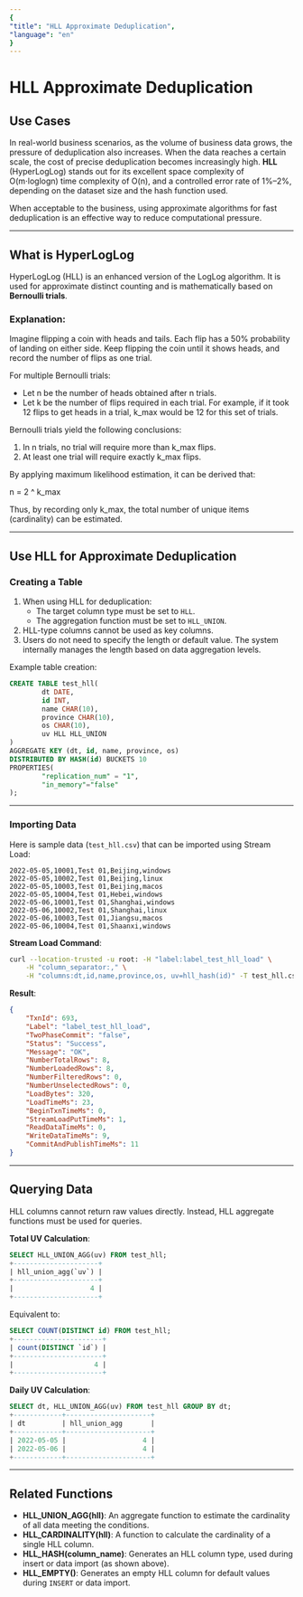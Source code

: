 ```yaml
---
{
"title": "HLL Approximate Deduplication",
"language": "en"
}
---
```


# HLL Approximate Deduplication

## Use Cases

In real-world business scenarios, as the volume of business data grows, the pressure of deduplication also increases. When the data reaches a certain scale, the cost of precise deduplication becomes increasingly high. **HLL** (HyperLogLog) stands out for its excellent space complexity of O(m⋅log⁡log⁡n) time complexity of O(n), and a controlled error rate of 1%–2%, depending on the dataset size and the hash function used.

When acceptable to the business, using approximate algorithms for fast deduplication is an effective way to reduce computational pressure.

------

## What is HyperLogLog

HyperLogLog (HLL) is an enhanced version of the LogLog algorithm. It is used for approximate distinct counting and is mathematically based on **Bernoulli trials**.

### Explanation:

Imagine flipping a coin with heads and tails. Each flip has a 50% probability of landing on either side. Keep flipping the coin until it shows heads, and record the number of flips as one trial.

For multiple Bernoulli trials:

- Let n be the number of heads obtained after n trials.
- Let k be the number of flips required in each trial. For example, if it took 12 flips to get heads in a trial, k_max would be 12 for this set of trials.

Bernoulli trials yield the following conclusions:

1. In n trials, no trial will require more than k_max flips.
2. At least one trial will require exactly k_max flips.

By applying maximum likelihood estimation, it can be derived that:

n = 2 ^ k_max

Thus, by recording only k_max, the total number of unique items (cardinality) can be estimated.

------

## Use HLL for Approximate Deduplication

### Creating a Table

1. When using HLL for deduplication:
   - The target column type must be set to `HLL`.
   - The aggregation function must be set to `HLL_UNION`.
2. HLL-type columns cannot be used as key columns.
3. Users do not need to specify the length or default value. The system internally manages the length based on data aggregation levels.

Example table creation:

```sql
CREATE TABLE test_hll(
        dt DATE,
        id INT,
        name CHAR(10),
        province CHAR(10),
        os CHAR(10),
        uv HLL HLL_UNION
)
AGGREGATE KEY (dt, id, name, province, os)
DISTRIBUTED BY HASH(id) BUCKETS 10
PROPERTIES(
        "replication_num" = "1",
        "in_memory"="false"
);
```

------

### Importing Data

Here is sample data (`test_hll.csv`) that can be imported using Stream Load:

```csv
2022-05-05,10001,Test 01,Beijing,windows 
2022-05-05,10002,Test 01,Beijing,linux 
2022-05-05,10003,Test 01,Beijing,macos 
2022-05-05,10004,Test 01,Hebei,windows 
2022-05-06,10001,Test 01,Shanghai,windows 
2022-05-06,10002,Test 01,Shanghai,linux 
2022-05-06,10003,Test 01,Jiangsu,macos 
2022-05-06,10004,Test 01,Shaanxi,windows
```

**Stream Load Command**:

```bash
curl --location-trusted -u root: -H "label:label_test_hll_load" \
    -H "column_separator:," \
    -H "columns:dt,id,name,province,os, uv=hll_hash(id)" -T test_hll.csv http://fe_IP:8030/api/demo/test_hll/_stream_load
```

**Result**:

```json
{
    "TxnId": 693,
    "Label": "label_test_hll_load",
    "TwoPhaseCommit": "false",
    "Status": "Success",
    "Message": "OK",
    "NumberTotalRows": 8,
    "NumberLoadedRows": 8,
    "NumberFilteredRows": 0,
    "NumberUnselectedRows": 0,
    "LoadBytes": 320,
    "LoadTimeMs": 23,
    "BeginTxnTimeMs": 0,
    "StreamLoadPutTimeMs": 1,
    "ReadDataTimeMs": 0,
    "WriteDataTimeMs": 9,
    "CommitAndPublishTimeMs": 11
}
```

------

## Querying Data

HLL columns cannot return raw values directly. Instead, HLL aggregate functions must be used for queries.

**Total UV Calculation**:

```sql
SELECT HLL_UNION_AGG(uv) FROM test_hll;
+---------------------+
| hll_union_agg(`uv`) |
+---------------------+
|                   4 |
+---------------------+
```

Equivalent to:

```sql
SELECT COUNT(DISTINCT id) FROM test_hll;
+----------------------+
| count(DISTINCT `id`) |
+----------------------+
|                    4 |
+----------------------+
```

**Daily UV Calculation**:

```sql
SELECT dt, HLL_UNION_AGG(uv) FROM test_hll GROUP BY dt;
+------------+---------------------+
| dt         | hll_union_agg       |
+------------+---------------------+
| 2022-05-05 |                   4 |
| 2022-05-06 |                   4 |
+------------+---------------------+
```

------

## Related Functions

- **HLL_UNION_AGG(hll)**: An aggregate function to estimate the cardinality of all data meeting the conditions.
- **HLL_CARDINALITY(hll)**: A function to calculate the cardinality of a single HLL column.
- **HLL_HASH(column_name)**: Generates an HLL column type, used during insert or data import (as shown above).
- **HLL_EMPTY()**: Generates an empty HLL column for default values during `INSERT` or data import.

